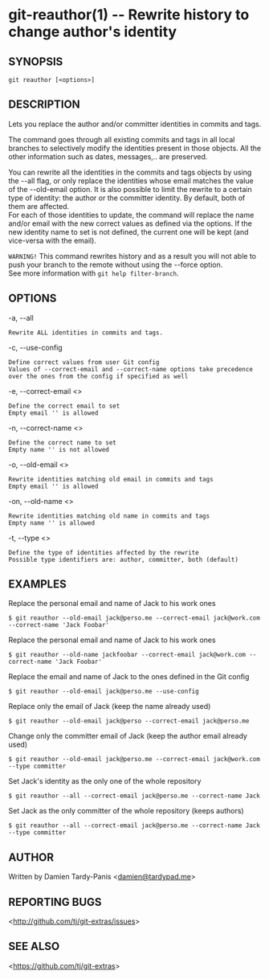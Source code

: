 git-reauthor(1) -- Rewrite history to change author's identity
==============================================================

## SYNOPSIS

`git reauthor [<options>]`

## DESCRIPTION

Lets you replace the author and/or committer identities in commits and tags.

The command goes through all existing commits and tags in all local branches to selectively modify the identities present in those objects. All the other information such as dates, messages,.. are preserved.

You can rewrite all the identities in the commits and tags objects by using the --all flag, or only replace the identities whose email matches the value of the --old-email option. It is also possible to limit the rewrite to a certain type of identity: the author or the committer identity. By default, both of them are affected.  
For each of those identities to update, the command will replace the name and/or email with the new correct values as defined via the options. If the new identity name to set is not defined, the current one will be kept (and vice-versa with the email).

`WARNING!` This command rewrites history and as a result you will not able to push your branch to the remote without using the --force option.  
See more information with `git help filter-branch`.

## OPTIONS

  -a, --all

    Rewrite ALL identities in commits and tags.

  -c, --use-config

    Define correct values from user Git config
    Values of --correct-email and --correct-name options take precedence over the ones from the config if specified as well

  -e, --correct-email &lt;<email>&gt;

    Define the correct email to set
    Empty email '' is allowed

  -n, --correct-name &lt;<name>&gt;

    Define the correct name to set
    Empty name '' is not allowed

  -o, --old-email &lt;<email>&gt;

    Rewrite identities matching old email in commits and tags
    Empty email '' is allowed

  -on, --old-name &lt;<name>&gt;

    Rewrite identities matching old name in commits and tags
    Empty name '' is allowed

  -t, --type &lt;<id>&gt;

    Define the type of identities affected by the rewrite
    Possible type identifiers are: author, committer, both (default)

## EXAMPLES

Replace the personal email and name of Jack to his work ones

    $ git reauthor --old-email jack@perso.me --correct-email jack@work.com --correct-name 'Jack Foobar'

Replace the personal email and name of Jack to his work ones

    $ git reauthor --old-name jackfoobar --correct-email jack@work.com --correct-name 'Jack Foobar'

Replace the email and name of Jack to the ones defined in the Git config

    $ git reauthor --old-email jack@perso.me --use-config

Replace only the email of Jack (keep the name already used)

    $ git reauthor --old-email jack@perso --correct-email jack@perso.me

Change only the committer email of Jack (keep the author email already used)

    $ git reauthor --old-email jack@perso.me --correct-email jack@work.com --type committer

Set Jack's identity as the only one of the whole repository

    $ git reauthor --all --correct-email jack@perso.me --correct-name Jack
    
Set Jack as the only committer of the whole repository (keeps authors)

    $ git reauthor --all --correct-email jack@perso.me --correct-name Jack --type committer

## AUTHOR

Written by Damien Tardy-Panis &lt;<damien@tardypad.me>&gt;

## REPORTING BUGS

&lt;<http://github.com/tj/git-extras/issues>&gt;

## SEE ALSO

&lt;<https://github.com/tj/git-extras>&gt;
